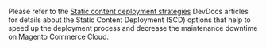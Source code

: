 Please refer to the <a href="https://devdocs.magento.com/guides/v2.3/cloud/deploy/static-content-deployment.html" target="_self">Static content deployment strategies</a>&nbsp;DevDocs articles for details about the Static Content Deployment (SCD) options that help to speed up the deployment process and decrease the maintenance downtime on Magento Commerce Cloud.